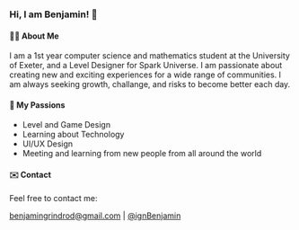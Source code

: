 ### Hi, I am Benjamin! 👋

#### 🙋‍♂️ About Me

I am a 1st year computer science and mathematics student at the University of Exeter, and a Level Designer for Spark Universe. I am passionate about creating new and exciting experiences for a wide range of communities. I am always seeking growth, challange, and risks to become better each day.

#### 🎱 My Passions

- Level and Game Design
- Learning about Technology
- UI/UX Design
- Meeting and learning from new people from all around the world

#### ✉️ Contact

Feel free to contact me:

benjamingrindrod@gmail.com | [@ignBenjamin](https://twitter.com/ignBenjamin)
